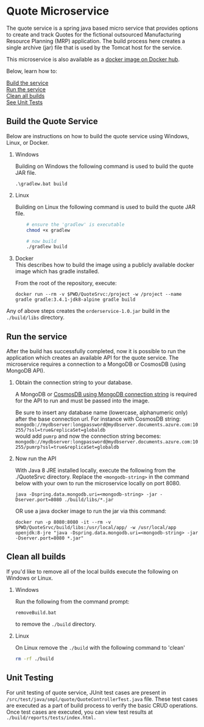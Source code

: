 # Quote Microservice

The quote service is a spring java based micro service that provides options to create and track Quotes for the fictional outsourced Manufacturing Resource Planning (MRP) application. The build process here creates a single archive (jar) file that is used by the Tomcat host for the service.

This microservice is also available as a [docker image on Docker hub](https://hub.docker.com/r/microsoft/pumrp-quote/).

Below, learn how to:

[Build the service](#build-the-quote-service)  
[Run the service](#run-the-service)  
[Clean all builds](#clean-all-builds)  
[See Unit Tests](#unit-testing)

## Build the Quote Service

Below are instructions on how to build the quote service using Windows, Linux, or Docker.

1. Windows

    Building on Windows the following command is used to build the quote JAR file.

    ```command
    .\gradlew.bat build
    ```

1. Linux

    Building on Linux the following command is used to build the quote JAR file.

    ```bash
        # ensure the 'gradlew' is executable
        chmod +x gradlew

        # now build
        ./gradlew build
    ```

1. Docker  
    This describes how to build the image using a publicly available docker image which has gradle installed.  

    From the root of the repository, execute:

    ```shell
    docker run --rm -v $PWD/QuoteSrvc:/project -w /project --name gradle gradle:3.4.1-jdk8-alpine gradle build
    ```

Any of above steps creates the ```orderservice-1.0.jar```  build in the ```./build/libs``` directory.

## Run the service

After the build has successfully completed, now it is possible to run the application which creates an available API for the quote service.  The microservice requires a connection to a MongoDB or CosmosDB (using MongoDB API).

1. Obtain the connection string to your database.

    A MongoDB or [CosmosDB using MongoDB connection string](https://docs.microsoft.com/azure/cosmos-db/connect-mongodb-account) is required for the API to run and must be passed into the image.

    Be sure to insert any database name (lowercase, alphanumeric only) after the base connection url.  For instance with CosmosDB string:  
    `mongodb://mydbserver:longpassword@mydbserver.documents.azure.com:10255/?ssl=true&replicaSet=globaldb`  
    would add `pumrp` and now the connection string becomes:  
    `mongodb://mydbserver:longpassword@mydbserver.documents.azure.com:10255/pumrp?ssl=true&replicaSet=globaldb` 

1. Now run the API

   With Java 8 JRE installed locally, execute the following from the ./QuoteSrvc directory. Replace the `<mongodb-string>` in the command below with your own to run the microservice locally on port 8080.  
   ```
   java -Dspring.data.mongodb.uri=<mongodb-string> -jar -Dserver.port=8080 ./build/libs/*.jar
   ```

    OR use a java docker image to run the jar via this command:

    ```
    docker run -p 8080:8080 -it --rm -v $PWD/QuoteSrvc/build/libs:/usr/local/app/ -w /usr/local/app openjdk:8-jre "java -Dspring.data.mongodb.uri=<mongodb-string> -jar -Dserver.port=8080 *.jar"
    ```

## Clean all builds

If you'd like to remove all of the local builds execute the following on Windows or Linux.

1. Windows

    Run the following from the command prompt: 
    ```
    removeBuild.bat
    ``` 
    to remove the ```./build``` directory.

1. Linux

    On Linux remove the ```./build``` with the following command to 'clean'

    ```bash
    rm -rf ./build
    ```

## Unit Testing

For unit testing of quote service, JUnit test cases are present in ```/src/test/java/smpl/quote/QuoteControllerTest.java``` file. These test cases are executed as a part of build process to verify the basic CRUD operations. Once test cases are executed, you can view test results at ```./build/reports/tests/index.html.```